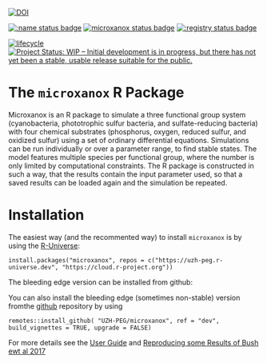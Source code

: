 [![DOI](https://zenodo.org/badge/DOI/10.5281/zenodo.6624125.svg)](https://doi.org/10.5281/zenodo.6624125)

[![:name status badge](https://uzh-peg.r-universe.dev/badges/:name)](https://uzh-peg.r-universe.dev)
[![microxanox status badge](https://uzh-peg.r-universe.dev/badges/microxanox)](https://uzh-peg.r-universe.dev)
[![:registry status badge](https://uzh-peg.r-universe.dev/badges/:registry)](https://uzh-peg.r-universe.dev)

[![lifecycle](https://img.shields.io/badge/lifecycle-stable-green.svg)](https://www.tidyverse.org/lifecycle/#stable)
[![Project Status: WIP – Initial development is in progress, but there has not yet been a stable, usable release suitable for the public.](https://www.repostatus.org/badges/latest/active.svg)](https://www.repostatus.org/#active)


# The `microxanox` R Package

Microxanox is an R package to simulate a three functional group system (cyanobacteria, phototrophic sulfur bacteria, and sulfate-reducing bacteria) with four chemical substrates (phosphorus, oxygen, reduced sulfur, and oxidized sulfur) using a set of ordinary differential equations. Simulations can be run individually or over a parameter range, to find stable states. The model features multiple species per functional group, where the number is only limited by computational constraints. The R package is constructed in such a way, that the results contain the input parameter used, so that a saved results can be loaded again and the
simulation be repeated.

# Installation
The easiest way (and the recommented way) to install `microxanox` is by using the [R-Universe](https://uzh-peg.r-universe.dev/ui#package:microxanox):

```{r, eval = FALSE}
install.packages("microxanox", repos = c("https://uzh-peg.r-universe.dev", "https://cloud.r-project.org"))
```

The bleeding edge version can be installed from github:

You can also install the bleeding edge (sometimes non-stable) version fromthe [github](https://github.com/UZH-PEG/microxanox) repository by using

```{r}
remotes::install_github( "UZH-PEG/microxanox", ref = "dev", build_vignettes = TRUE, upgrade = FALSE)
```

For more details see the [User Guide](https://uzh-peg.r-universe.dev/articles/microxanox/User-guide.html) and [Reproducing some Results of Bush ewt al 2017](https://uzh-peg.r-universe.dev/ui#view:microxanox/partial-reproduction-Bushetal2017.html)

